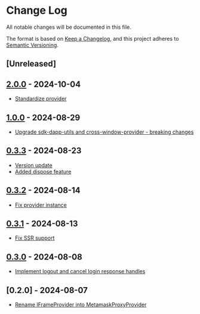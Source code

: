 # Change Log

All notable changes will be documented in this file.

The format is based on [Keep a Changelog](https://keepachangelog.com/en/1.0.0/),
and this project adheres to [Semantic Versioning](https://semver.org/spec/v2.0.0.html).

## [Unreleased]

## [2.0.0](https://github.com/TerraDharitri/drt-js-sdk-web-wallet-iframe-provider/pull/7) - 2024-10-04
- [Standardize provider](https://github.com/TerraDharitri/drt-js-sdk-web-wallet-iframe-provider/pull/6)

## [1.0.0](https://github.com/TerraDharitri/drt-js-sdk-metamask-proxy-provider/pull/13) - 2024-08-29
- [Upgrade sdk-dapp-utils and cross-window-provider - breaking changes](https://github.com/TerraDharitri/drt-js-sdk-metamask-proxy-provider/pull/12)

## [0.3.3](https://github.com/TerraDharitri/drt-js-sdk-metamask-proxy-provider/pull/11) - 2024-08-23
- [Version update](https://github.com/TerraDharitri/drt-js-sdk-metamask-proxy-provider/pull/10)
- [Added dispose feature](https://github.com/TerraDharitri/drt-js-sdk-metamask-proxy-provider/pull/9)

## [0.3.2](https://github.com/TerraDharitri/drt-js-sdk-metamask-proxy-provider/pull/8) - 2024-08-14
- [Fix provider instance](https://github.com/TerraDharitri/drt-js-sdk-metamask-proxy-provider/pull/7)

## [0.3.1](https://github.com/TerraDharitri/drt-js-sdk-metamask-proxy-provider/pull/6) - 2024-08-13
- [Fix SSR support](https://github.com/TerraDharitri/drt-js-sdk-metamask-proxy-provider/pull/5)

## [0.3.0](https://github.com/TerraDharitri/drt-js-sdk-metamask-proxy-provider/pull/4) - 2024-08-08
- [Implement logout and cancel login response handles](https://github.com/TerraDharitri/drt-js-sdk-metamask-proxy-provider/pull/3)

## [0.2.0] - 2024-08-07
- [Rename IFrameProvider into MetamaskProxyProvider](https://github.com/TerraDharitri/drt-js-sdk-metamask-proxy-provider/pull/1)

